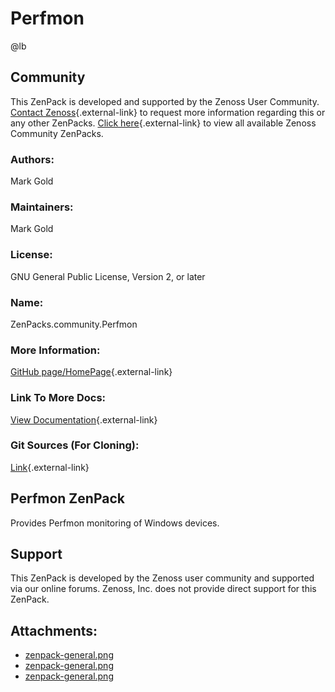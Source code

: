 # Perfmon

@lb[](img/zenpack-zenpack-general.png)

## Community

This ZenPack is developed and supported by the Zenoss User Community.
[Contact Zenoss](https://tryit.zenoss.com/zenpack-contact/){.external-link} to
request more information regarding this or any other ZenPacks. [Click here](https://zenoss.com/product/zenpacks?f%5B0%5D=im_field_zenpack_category:1021){.external-link} to
view all available Zenoss Community ZenPacks.

### Authors:

Mark Gold

### Maintainers:

Mark Gold

### License:

GNU General Public License, Version 2, or later

### Name:

ZenPacks.community.Perfmon

### More Information:

[GitHub page/HomePage](https://github.com/zenoss/ZenPacks.community.Perfmon){.external-link}

### Link To More Docs:

[View Documentation](http://community.zenoss.org/docs/DOC-3383){.external-link}

### Git Sources (For Cloning):

[Link](https://github.com/zenoss/ZenPacks.community.Perfmon.git){.external-link}

## Perfmon ZenPack

Provides Perfmon monitoring of Windows devices.

## Support

This ZenPack is developed by the Zenoss user community and supported via
our online forums. Zenoss, Inc. does not provide direct support for this
ZenPack.

## Attachments:

-   [zenpack-general.png](img/zenpack-zenpack-general.png)
-   [zenpack-general.png](img/zenpack-zenpack-general.png)
-   [zenpack-general.png](img/zenpack-zenpack-general.png)

